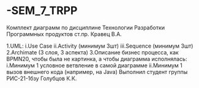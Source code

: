 # -SEM_7_TRPP
Комплект диаграмм по дисциплине Технологии Разработки Программных продуктов ст.пр. Кравец В.А.

1.UML:
i.Use Case
ii.Activity (минимум 3шт)
iii.Sequence (минимум 3шт)
2.Archimate (3 слоя, 3 аспекта)
3.Описание бизнес процесса, как BPMN20, чтобы была не картинка, а чтобы диаграмма исполнялась:
i.Минимум 1 условное ветвление в самой диаграмме
ii.Минимум 1 вызов внешнего кода (например, на Java)
Выполнил студент группы РИС-21-1бзу Голубцов К.К.
